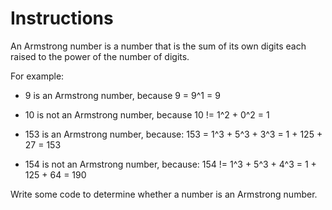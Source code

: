 # Instructions
An Armstrong number is a number that is the sum of its own digits each raised to the power of the number of digits.

For example:

- 9 is an Armstrong number, because 9 = 9^1 = 9

- 10 is not an Armstrong number, because 10 != 1^2 + 0^2 = 1

- 153 is an Armstrong number, because: 153 = 1^3 + 5^3 + 3^3 = 1 + 125 + 27 = 153

- 154 is not an Armstrong number, because: 154 != 1^3 + 5^3 + 4^3 = 1 + 125 + 64 = 190

Write some code to determine whether a number is an Armstrong number.
